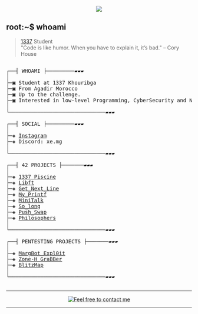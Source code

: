 </p>
<p align="center">  
<img src ="https://64.media.tumblr.com/cb845a1538cc5665e8d469bb5ca5fa84/2254dabd36a93216-1e/s540x810/3d4439848b17727c8bfb9f5fc51d88bc80f2aad2.gifv">
</p>

## root:~$ whoami
>  [1337](https://1337.ma/en/) Student \
>  "Code is like humor. When you have to explain it, it’s bad." – Cory House



<pre>

┌──┤ WHOAMI ├─────────▰▰▰
│
├─▣ Student at 1337 Khouribga
├─▣ From Agadir Morocco
├─▣ Up to the challenge.
├─▣ Interested in low-level Programming, CyberSecurity and Networking.
│
└───────────────────────────────▰▰▰

┌──┤ SOCIAL ├─────────▰▰▰
│
├─◈ <a href="https://www.instagram.com/xe.mg">Instagram</a>
├─◈ Discord: xe.mg
│
└───────────────────────────────▰▰▰

┌──┤ 42 PROJECTS ├───────▰▰▰
│
├─◈ <a href="https://github.com/M4rgs/1337_Piscine">1337 Piscine</a>
├─◈ <a href="https://github.com/M4rgs/libft">Libft</a>
├─◈ <a href="https://github.com/M4rgs/Get_Next_Line">Get_Next_Line</a>
├─◈ <a href="https://github.com/M4rgs/MyPrintf">My_Printf</a>
├─◈ <a href="https://github.com/M4rgs/MiniTalk42">MiniTalk</a>
├─◈ <a href="https://github.com/M4rgs/so_long_42">So_long</a>
├─◈ <a href="https://github.com/M4rgs/Push_Swap">Push_Swap</a>
├─◈ <a href="https://github.com/M4rgs/Philosophers">Philosophers</a>
│
└───────────────────────────────▰▰▰

┌──┤ PENTESTING PROJECTS ├───────▰▰▰
│
├─◈ <a href="https://github.com/M4rgs/MargBot-V4/">MargBot Expl0it</a>
├─◈ <a href="https://github.com/M4rgs/ZoneH-Grabber/">Zone-H GraBBer</a>
├─◈ <a href="https://github.com/M4rgs/BlitzMap">BlitzMap</a>
│
└───────────────────────────────▰▰▰

</pre>

--------------

<p align="center">
	<a href="mailto:itstaha0000@gmail.com">
		<img alt="Feel free to contact me" src="https://img.shields.io/badge/-Ask_me_anything-blue?style=flat&logo=Gmail&logoColor=white&link=mailto:itstaha0000@gmail.com&color=3d85c6" />
	</a>

</p>


---------------
